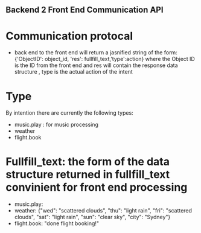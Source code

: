 ## Backend 2 Front End Communication API

# Communication protocal
* back end to the front end will return a jasnified string of the form:
 {'ObjectID': object_id, 'res': fullfill_text,'type':action}
where the Object ID is the ID from the front end and res will contain the response data structure , type is the actual action of the intent

# Type
By intention there are currently the following types:
* music.play : for music processing
* weather
* flight.book

# Fullfill_text: the form of the data structure returned in fullfill_text convinient for front end processing
* music.play: 
* weather: {"wed": "scattered clouds", "thu": "light rain", "fri": "scattered clouds", "sat": "light rain", "sun": "clear sky", "city": "Sydney"}
* flight.book: "done flight booking!"
